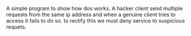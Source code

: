 A simple program to show how dos works.
A hacker client send multiple requests from the same ip address and when a genuine client tries to access it fails to do so.
to rectify this we must deny service to suspicious requets.
